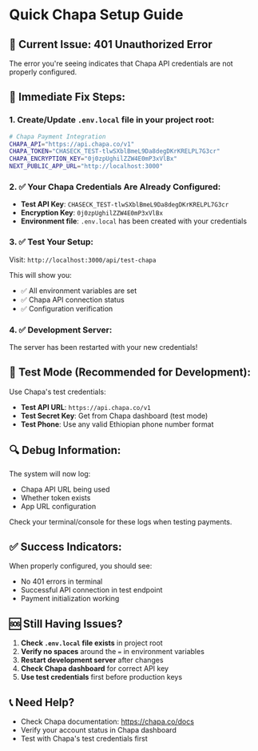 # Quick Chapa Setup Guide

## 🚨 Current Issue: 401 Unauthorized Error

The error you're seeing indicates that Chapa API credentials are not properly configured.

## 🔧 Immediate Fix Steps:

### 1. Create/Update `.env.local` file in your project root:

```bash
# Chapa Payment Integration
CHAPA_API="https://api.chapa.co/v1"
CHAPA_TOKEN="CHASECK_TEST-tlwSXblBmeL9Da8degDKrKRELPL7G3cr"
CHAPA_ENCRYPTION_KEY="0j0zpUghilZZW4E0mP3xVlBx"
NEXT_PUBLIC_APP_URL="http://localhost:3000"
```

### 2. ✅ Your Chapa Credentials Are Already Configured:

- **Test API Key**: `CHASECK_TEST-tlwSXblBmeL9Da8degDKrKRELPL7G3cr`
- **Encryption Key**: `0j0zpUghilZZW4E0mP3xVlBx`
- **Environment file**: `.env.local` has been created with your credentials

### 3. ✅ Test Your Setup:

Visit: `http://localhost:3000/api/test-chapa`

This will show you:

- ✅ All environment variables are set
- ✅ Chapa API connection status
- ✅ Configuration verification

### 4. ✅ Development Server:

The server has been restarted with your new credentials!

## 🧪 Test Mode (Recommended for Development):

Use Chapa's test credentials:

- **Test API URL**: `https://api.chapa.co/v1`
- **Test Secret Key**: Get from Chapa dashboard (test mode)
- **Test Phone**: Use any valid Ethiopian phone number format

## 🔍 Debug Information:

The system will now log:

- Chapa API URL being used
- Whether token exists
- App URL configuration

Check your terminal/console for these logs when testing payments.

## ✅ Success Indicators:

When properly configured, you should see:

- No 401 errors in terminal
- Successful API connection in test endpoint
- Payment initialization working

## 🆘 Still Having Issues?

1. **Check `.env.local` file exists** in project root
2. **Verify no spaces** around the `=` in environment variables
3. **Restart development server** after changes
4. **Check Chapa dashboard** for correct API key
5. **Use test credentials** first before production keys

## 📞 Need Help?

- Check Chapa documentation: https://chapa.co/docs
- Verify your account status in Chapa dashboard
- Test with Chapa's test credentials first
